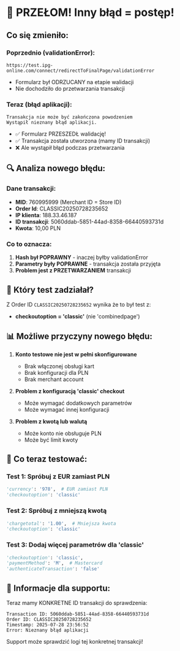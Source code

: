 # 🎉 PRZEŁOM! Inny błąd = postęp!

## Co się zmieniło:

### Poprzednio (validationError):
```
https://test.ipg-online.com/connect/redirectToFinalPage/validationError
```
- Formularz był ODRZUCANY na etapie walidacji
- Nie dochodziło do przetwarzania transakcji

### Teraz (błąd aplikacji):
```
Transakcja nie może być zakończona powodzeniem
Wystąpił nieznany błąd aplikacji.
```
- ✅ Formularz PRZESZEDŁ walidację!
- ✅ Transakcja została utworzona (mamy ID transakcji)
- ❌ Ale wystąpił błąd podczas przetwarzania

## 🔍 Analiza nowego błędu:

### Dane transakcji:
- **MID**: 760995999 (Merchant ID = Store ID)
- **Order Id**: CLASSIC20250728235652
- **IP klienta**: 188.33.46.187
- **ID transakcji**: 5060ddab-5851-44ad-8358-66440593731d
- **Kwota**: 10,00 PLN

### Co to oznacza:
1. **Hash był POPRAWNY** - inaczej byłby validationError
2. **Parametry były POPRAWNE** - transakcja została przyjęta
3. **Problem jest z PRZETWARZANIEM** transakcji

## 🎯 Który test zadziałał?

Z Order ID `CLASSIC20250728235652` wynika że to był test z:
- **checkoutoption = 'classic'** (nie 'combinedpage')

## 📊 Możliwe przyczyny nowego błędu:

1. **Konto testowe nie jest w pełni skonfigurowane**
   - Brak włączonej obsługi kart
   - Brak konfiguracji dla PLN
   - Brak merchant account

2. **Problem z konfiguracją 'classic' checkout**
   - Może wymagać dodatkowych parametrów
   - Może wymagać innej konfiguracji

3. **Problem z kwotą lub walutą**
   - Może konto nie obsługuje PLN
   - Może być limit kwoty

## 🚀 Co teraz testować:

### Test 1: Spróbuj z EUR zamiast PLN
```python
'currency': '978',  # EUR zamiast PLN
'checkoutoption': 'classic'
```

### Test 2: Spróbuj z mniejszą kwotą
```python
'chargetotal': '1.00',  # Mniejsza kwota
'checkoutoption': 'classic'
```

### Test 3: Dodaj więcej parametrów dla 'classic'
```python
'checkoutoption': 'classic',
'paymentMethod': 'M',  # Mastercard
'authenticateTransaction': 'false'
```

## 📝 Informacje dla supportu:

Teraz mamy KONKRETNE ID transakcji do sprawdzenia:
```
Transaction ID: 5060ddab-5851-44ad-8358-66440593731d
Order ID: CLASSIC20250728235652
Timestamp: 2025-07-28 23:56:52
Error: Nieznany błąd aplikacji
```

Support może sprawdzić logi tej konkretnej transakcji!
